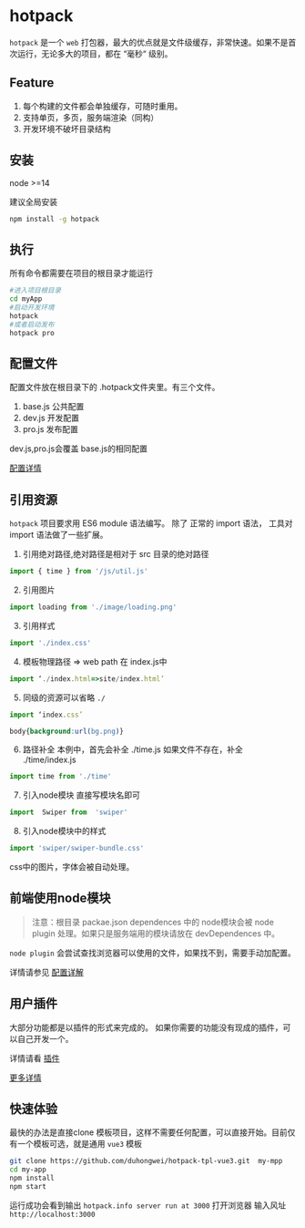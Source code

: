 # hotpack
`hotpack` 是一个 `web` 打包器，最大的优点就是文件级缓存，非常快速。如果不是首次运行，无论多大的项目，都在 “毫秒“ 级别。
## Feature
1. 每个构建的文件都会单独缓存，可随时重用。
2. 支持单页，多页，服务端渲染（同构）
3. 开发环境不破坏目录结构

## 安装
node >=14

建议全局安装
```bash
npm install -g hotpack
```
## 执行
所有命令都需要在项目的根目录才能运行
```bash
#进入项目根目录
cd myApp
#启动开发环境
hotpack
#或者启动发布
hotpack pro
```
## 配置文件
配置文件放在根目录下的 .hotpack文件夹里。有三个文件。

1. base.js 公共配置
2. dev.js 开发配置
3. pro.js 发布配置

dev.js,pro.js会覆盖 base.js的相同配置

[配置详情](doc/config.md)

## 引用资源
`hotpack` 项目要求用 ES6 module 语法编写。
除了 正常的 import 语法， 工具对 import 语法做了一些扩展。

1. 引用绝对路径,绝对路径是相对于 src 目录的绝对路径
```js
import { time } from '/js/util.js'
```
2. 引用图片
```js
import loading from './image/loading.png'
```
3. 引用样式
```js
import './index.css'
```
4. 模板物理路径 => web path
在 index.js中
```js
import ‘./index.html=>site/index.html’
```
5. 同级的资源可以省略 `./`
```js
import ‘index.css’
```
```css
body{background:url(bg.png)}
```
6. 路径补全
本例中，首先会补全 ./time.js 如果文件不存在，补全 ./time/index.js

```js
import time from './time'
```

7. 引入node模块
直接写模块名即可
```js
import  Swiper from  'swiper'
```
8. 引入node模块中的样式
```js
import 'swiper/swiper-bundle.css'
```
css中的图片，字体会被自动处理。
## 前端使用node模块

>注意：根目录 packae.json dependences 中的 node模块会被 node plugin 处理。如果只是服务端用的模块请放在 devDependences 中。

`node plugin` 会尝试查找浏览器可以使用的文件，如果找不到，需要手动加配置。

详情请参见 [配置详解](doc_cn/config.md)

## 用户插件

大部分功能都是以插件的形式来完成的。
如果你需要的功能没有现成的插件，可以自己开发一个。

详情请看 [插件](doc/plugin.md)

[更多详情](doc/detail.md)

## 快速体验
最快的办法是直接clone 模板项目，这样不需要任何配置，可以直接开始。目前仅有一个模板可选，就是通用 `vue3` 模板
```bash
git clone https://github.com/duhongwei/hotpack-tpl-vue3.git  my-mpp
cd my-app
npm install 
npm start 
```
运行成功会看到输出 `hotpack.info server run at 3000`
打开浏览器 输入风址 `http://localhost:3000`